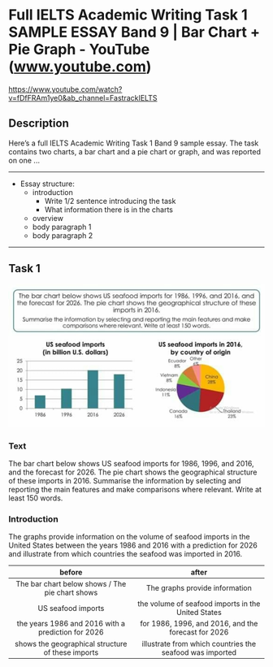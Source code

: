 # Full IELTS Academic Writing Task 1 SAMPLE ESSAY Band 9 | Bar Chart + Pie Graph - YouTube (www.youtube.com)

<https://www.youtube.com/watch?v=fDfFRAm1ye0&ab_channel=FastrackIELTS>

## Description

Here’s a full IELTS Academic Writing Task 1 Band 9 sample essay. The task contains two charts, a bar chart and a pie chart or graph, and was reported on one ...

------------------------------------------------------------------------

- Essay structure:
  - introduction
    - Write 1/2 sentence introducing the task
    - What information there is in the charts
  - overview
  - body paragraph 1
  - body paragraph 2

------------------------------------------------------------------------

## Task 1

![task 1](../images/bad63b6d-ff9f-4443-832d-487939dd162b.jpg)

### Text
The bar chart below shows US seafood imports for 1986, 1996, and 2016, and the forecast for 2026. The pie chart shows the geographical structure of these imports in 2016. Summarise the information by selecting and reporting the main features and make comparisons where relevant. Write at least 150 words.

### Introduction
The graphs provide information on the volume of seafood imports in the United States between the years 1986 and 2016 with a prediction for 2026 and illustrate from which countries the seafood was imported in 2016.

|before|after|
|:---:|:---:|
|The bar chart below shows / The  pie chart  shows|The graphs provide information|
|US seafood imports|the volume of seafood imports in the United States|
|the years 1986 and 2016 with a prediction for 2026|for 1986, 1996, and 2016, and the forecast for 2026|
|shows the geographical structure of these imports|illustrate from which countries the seafood was imported|
